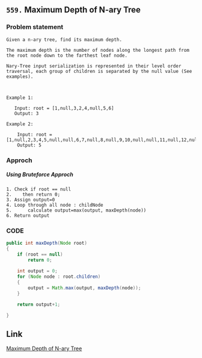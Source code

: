 ## `559.`  Maximum Depth of N-ary Tree


### Problem statement


```text
Given a n-ary tree, find its maximum depth.

The maximum depth is the number of nodes along the longest path from the root node down to the farthest leaf node.

Nary-Tree input serialization is represented in their level order traversal, each group of children is separated by the null value (See examples).



Example 1:

   Input: root = [1,null,3,2,4,null,5,6]
   Output: 3
   
Example 2:

    Input: root = [1,null,2,3,4,5,null,null,6,7,null,8,null,9,10,null,null,11,null,12,null,13,null,null,14]
    Output: 5
```


### Approch

##### Using Bruteforce Approch

```text
1. Check if root == null
2.    then return 0;
3. Assign output=0
4. Loop through all node : childNode
5.      calculate output=max(output, maxDepth(node))
6. Return output           
```


### CODE

```java
public int maxDepth(Node root)
{
    if (root == null)
        return 0;
    
    int output = 0;
    for (Node node : root.children) 
    {
        output = Math.max(output, maxDepth(node));
    }

    return output+1;

}
```


## Link
[Maximum Depth of N-ary Tree](https://leetcode.com/problems/maximum-depth-of-n-ary-tree/)


